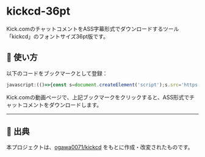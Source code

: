 # kickcd-36pt

Kick.comのチャットコメントをASS字幕形式でダウンロードするツール「kickcd」のフォントサイズ36pt版です。

## 🔧 使い方

以下のコードをブックマークとして登録：

```javascript
javascript:(()=>{const s=document.createElement('script');s.src='https://usa073.github.io/kickcd-36pt-emote/kickcdemoji.js?t='+(Date.now());document.body.appendChild(s);})()
```

Kick.comの動画ページで、上記ブックマークをクリックすると、ASS形式でチャットコメントをダウンロードします。

---

## 📌 出典

本プロジェクトは、[ogawa0071/kickcd](https://github.com/ogawa0071/kickcd) をもとに作成・改変されたものです。
